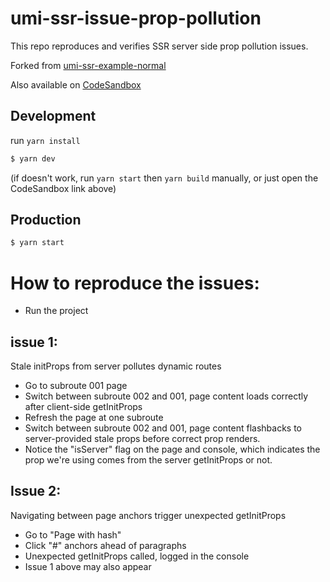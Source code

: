 # umi-ssr-issue-prop-pollution

This repo reproduces and verifies SSR server side prop pollution issues.

Forked from [umi-ssr-example-normal](https://github.com/umijs/umi-server/tree/master/examples/normal)

Also available on [CodeSandbox](https://codesandbox.io/s/github/eligao/umi-ssr-issue-prop-pollution)

## Development

run `yarn install`

```bash
$ yarn dev
```

(if doesn't work, run `yarn start` then `yarn build` manually, or just open the CodeSandbox link above)

## Production

```bash
$ yarn start
```

# How to reproduce the issues:

- Run the project

## issue 1:
Stale initProps from server pollutes dynamic routes
- Go to subroute 001 page
- Switch between subroute 002 and 001, page content loads correctly after client-side getInitProps
- Refresh the page at one subroute
- Switch between subroute 002 and 001, page content flashbacks to server-provided stale props before correct prop renders.
- Notice the "isServer" flag on the page and console, which indicates the prop we're using comes from the server getInitProps or not.

## Issue 2: 
Navigating between page anchors trigger unexpected getInitProps
- Go to "Page with hash"
- Click "#" anchors ahead of paragraphs
- Unexpected getInitProps called, logged in the console
- Issue 1 above may also appear

